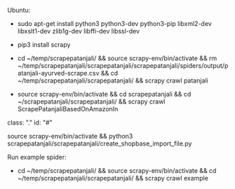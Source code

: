 Ubuntu: 
- sudo apt-get install python3 python3-dev python3-pip libxml2-dev libxslt1-dev zlib1g-dev libffi-dev libssl-dev
- pip3 install scrapy
- cd ~/temp/scrapepatanjali/ && source scrapy-env/bin/activate && rm ~/temp/scrapepatanjali/scrapepatanjali/scrapepatanjali/spiders/output/patanjali-ayurved-scrape.csv && cd ~/temp/scrapepatanjali/scrapepatanjali/ && scrapy crawl patanjali

- source scrapy-env/bin/activate && cd scrapepatanjali && cd ~/scrapepatanjali/scrapepatanjali/ && scrapy crawl ScrapePatanjaliBasedOnAmazonIn

class: "."
id: "#"

source scrapy-env/bin/activate && python3 scrapepatanjali/scrapepatanjali/create_shopbase_import_file.py

Run example spider: 
- cd ~/temp/scrapepatanjali/ && source scrapy-env/bin/activate && cd ~/temp/scrapepatanjali/scrapepatanjali/ && scrapy crawl example